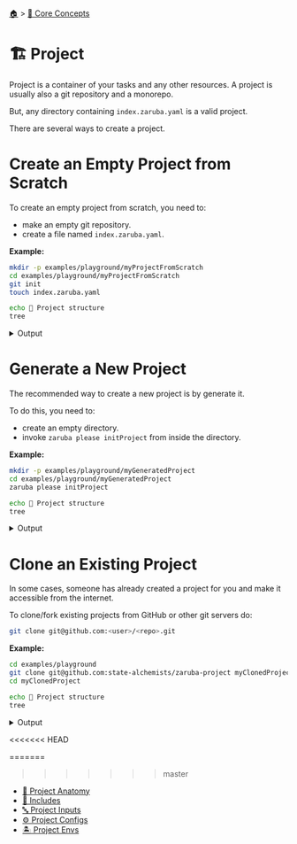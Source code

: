<!--startTocHeader-->
[🏠](../../README.md) > [🧠 Core Concepts](../README.md)
# 🏗️ Project
<!--endTocHeader-->

Project is a container of your tasks and any other resources. A project is usually also a git repository and a monorepo.

But, any directory containing `index.zaruba.yaml` is a valid project.

There are several ways to create a project.

# Create an Empty Project from Scratch

To create an empty project from scratch, you need to:

* make an empty git repository.
* create a file named `index.zaruba.yaml`.

__Example:__


```bash
mkdir -p examples/playground/myProjectFromScratch
cd examples/playground/myProjectFromScratch
git init
touch index.zaruba.yaml

echo 🤖 Project structure
tree
```
 
<details>
<summary>Output</summary>
 
```````
Initialized empty Git repository in /home/gofrendi/zaruba/docs/examples/playground/myProjectFromScratch/.git/
🤖 Project structure
.
└── index.zaruba.yaml

0 directories, 1 file
```````
</details>


# Generate a New Project

The recommended way to create a new project is by generate it.

To do this, you need to:

* create an empty directory.
* invoke `zaruba please initProject` from inside the directory.

__Example:__


```bash
mkdir -p examples/playground/myGeneratedProject
cd examples/playground/myGeneratedProject
zaruba please initProject

echo 🤖 Project structure
tree
```
 
<details>
<summary>Output</summary>
 
```````
🤖 🔎 Job Starting...
         Elapsed Time: 1.297µs
         Current Time: 09:10:30
🤖 🏁 Running 🚧 initProject runner (Attempt 1 of 3) on /home/gofrendi/zaruba/docs/examples/playground/myGeneratedProject
🤖    🚀 🚧 initProject          Initialized empty Git repository in /home/gofrendi/zaruba/docs/examples/playground/myGeneratedProject/.git/
🤖    🚀 🚧 initProject          🎉🎉🎉
🤖    🚀 🚧 initProject          Project created
🤖 🎉 Successfully running 🚧 initProject runner (Attempt 1 of 3)
🤖 🔎 Job Running...
         Elapsed Time: 13.991932ms
         Current Time: 09:10:30
🤖 🎉 🎉🎉🎉🎉🎉🎉🎉🎉🎉🎉🎉
🤖 🎉 Job Complete!!! 🎉🎉🎉
🤖 🔥 Terminating
🤖 🔎 Job Ended...
         Elapsed Time: 318.205248ms
         Current Time: 09:10:31
zaruba please initProject  
🤖 Project structure
.
├── default.values.yaml
└── index.zaruba.yaml

0 directories, 2 files
```````
</details>


# Clone an Existing Project

In some cases, someone has already created a project for you and make it accessible from the internet.

To clone/fork existing projects from GitHub or other git servers do:

```bash
git clone git@github.com:<user>/<repo>.git
```

__Example:__


```bash
cd examples/playground
git clone git@github.com:state-alchemists/zaruba-project myClonedProject
cd myClonedProject

echo 🤖 Project structure
tree
```
 
<details>
<summary>Output</summary>
 
```````
Cloning into 'myClonedProject'...
🤖 Project structure
.
├── default.values.yaml
└── index.zaruba.yaml

0 directories, 2 files
```````
</details>

<<<<<<< HEAD

=======
>>>>>>> master
<!--startTocSubtopic-->
- [🧬 Project Anatomy](project-anatomy.md)
- [🧳 Includes](includes.md)
- [🔤 Project Inputs](project-inputs.md)
- [⚙️ Project Configs](project-configs.md)
- [🏝️ Project Envs](project-envs.md)
<!--endTocSubtopic-->
